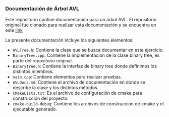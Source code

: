 <!-- LTeX: language=es -->
### Documentación de Árbol AVL
Este repositorio contine documentación para un árbol AVL.
El repositorio original fue clonado para realizar esta documentación y se encuentra en este [link](https://github.com/BiomedicLJZ/Arboles.git)

La presente documentación incluye los siguientes elementos:
- `AVLTree.h`: Contiene la clase que se busca documentar en este ejercicio.
- `BinaryTree.cpp`: Contiene la implementación de la clase binary tree, es parte del repositorio original.
- `BinaryTree.h`: Contiene la interfaz de binary tree donde definimos los distintos miembros.
- `main.cpp`: Contiene elementos para realizar pruebas.
- `AVLDocs.md`: Contiene el archivo de documentación en donde se describe la clase y los distintos métodos.
- `CMakeLists.txt`: Es el archivo de configuración de cmake para construcción del proyecto.
- `cmake-build-debug`: Contiene los archivos de construcción de cmake y el ejecutable generado.
